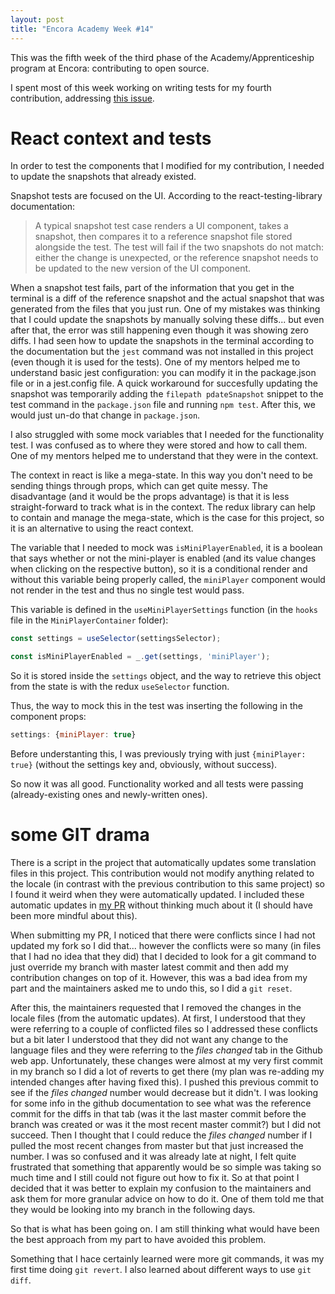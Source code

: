 ```yaml
---
layout: post
title: "Encora Academy Week #14"
--- 
```

This was the fifth week of the third phase of the Academy/Apprenticeship program at Encora: contributing to open source.

I spent most of this week working on writing tests for my fourth contribution, addressing [this issue](https://github.com/nukeop/nuclear/issues/859). 

# React context and tests

In order to test the components that I modified for my contribution, I needed to update the snapshots that already existed. 

Snapshot tests are focused on the UI. According to the react-testing-library documentation:

> A typical snapshot test case renders a UI component, takes a snapshot, then compares it to a reference snapshot file stored alongside the test. The test will fail if the two snapshots do not match: either the change is unexpected, or the reference snapshot needs to be updated to the new version of the UI component.

When a snapshot test fails, part of the information that you get in the terminal is a diff of the reference snapshot and the actual snapshot that was generated from the files that you just run. One of my mistakes was thinking that I could update the snapshots by manually solving these diffs... but even after that, the error was still happening even though it was showing zero diffs. I had seen how to update the snapshots in the terminal according to the documentation but the `jest` command was not installed in this project (even though it is used for the tests). One of my mentors helped me to understand basic jest configuration: you can modify it in the package.json file or in a jest.config file. A quick workaround for succesfully updating the snapshot was temporarily adding the `filepath pdateSnapshot` snippet to the test command in the `package.json` file and running `npm test`. After this, we would just un-do that change in `package.json`. 

I also struggled with some mock variables that I needed for the functionality test. I was confused as to where they were stored and how to call them. One of my mentors helped me to understand that they were in the context.

The context in react is like a mega-state. In this way you don't need to be sending things through props, which can get quite messy. The disadvantage (and it would be the props advantage) is that it is less straight-forward to track what is in the context. The redux library can help to contain and manage the mega-state, which is the case for this project, so it is an alternative to using the react context.

The variable that I needed to mock was `isMiniPlayerEnabled`, it is a boolean that says whether or not the mini-player is enabled (and its value changes when clicking on the respective button), so it is a conditional render and without this variable being properly called, the `miniPlayer` component would not render in the test and thus no single test would pass.

 This variable is defined in the `useMiniPlayerSettings` function (in the `hooks` file in the `MiniPlayerContainer` folder):

```jsx
const settings = useSelector(settingsSelector);

const isMiniPlayerEnabled = _.get(settings, 'miniPlayer');
```

So it is stored inside the `settings` object, and the way to retrieve this object from the state is with the redux `useSelector` function.

Thus, the way to mock this in the test was inserting the following in the component props: 

```jsx
settings: {miniPlayer: true}
```

Before understanting this, I was previously trying with just `{miniPlayer: true}` (without the settings key and, obviously, without success).

So now it was all good. Functionality worked and all tests were passing (already-existing ones and newly-written ones).

# some GIT drama

There is a script in the project that automatically updates some translation files in this project. This contribution would not modify anything related to the locale (in contrast with the previous contribution to this same project) so I found it weird when they were automatically updated. I included these automatic updates in [my PR](https://github.com/nukeop/nuclear/pull/1006) without thinking much about it (I should have been more mindful about this). 

When submitting my PR, I noticed that there were conflicts since I had not updated my fork so I did that... however the conflicts were so many (in files that I had no idea that they did) that I decided to look for a git command to just override my branch with master latest commit and then add my contribution changes on top of it. However, this was a bad idea from my part and the maintainers asked me to undo this, so I did a `git reset`.

After this, the maintainers requested that I removed the changes in the locale files (from the automatic updates). At first, I understood that they were referring to a couple of conflicted files so I addressed these conflicts but a bit later I understood that they did not want any change to the language files and they were referring to the *files changed* tab in the Github web app. Unfortunately, these changes were almost at my very first commit in my branch so I did a lot of reverts to get there (my plan was re-adding my intended changes after having fixed this). I pushed this previous commit to see if the *files changed* number would decrease but it didn't. I was looking for some info in the github documentation to see what was the reference commit for the diffs in that tab (was it the last master commit before the branch was created or was it the most recent master commit?) but I did not succeed. Then I thought that I could reduce the *files changed* number if I pulled the most recent changes from master but that just increased the number. I was so confused and it was already late at night, I felt quite frustrated that something that apparently would be so simple was taking so much time and I still could not figure out how to fix it. So at that point I decided that it was better to explain my confusion to the maintainers and ask them for more granular advice on how to do it. One of them told me that they would be looking into my branch in the following days. 

So that is what has been going on. I am still thinking what would have been the best approach from my part to have avoided this problem.

Something that I hace certainly learned were more git commands, it was my first time doing `git revert`. I also learned about different ways to use `git diff`.
